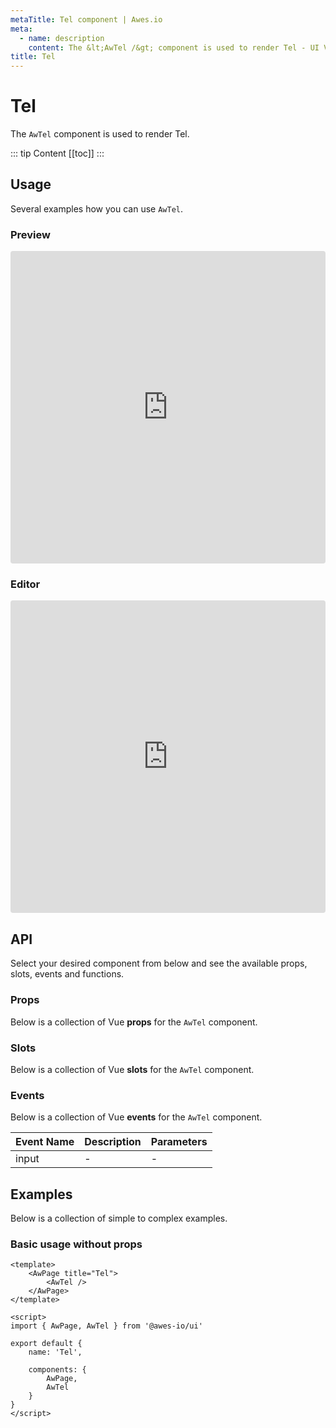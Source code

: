 ```yaml
---
metaTitle: Tel сomponent | Awes.io
meta:
  - name: description
    content: The &lt;AwTel /&gt; component is used to render Tel - UI Vue component for Awes.io.
title: Tel
---
```

# Tel

The `AwTel` component is used to render Tel.

::: tip Content
[[toc]]
:::

## Usage
Several examples how you can use `AwTel`.

### Preview
<iframe
     src='https://codesandbox.io/embed/github/awes-io/client/tree/master/examples/basic-ui?autoresize=1&fontsize=14&hidenavigation=1&initialpath=%2Faw-input&module=%2Fpages%2Faw-input.vue&theme=dark&view=preview'
     style='width:100%; height:500px; border:0; border-radius: 4px; overflow:hidden;'
     title='basic-ui'
     allow='geolocation; microphone; camera; midi; vr; accelerometer; gyroscope; payment; ambient-light-sensor; encrypted-media; usb'
     sandbox='allow-modals allow-forms allow-popups allow-scripts allow-same-origin'
   ></iframe>

### Editor
<iframe
     src='https://codesandbox.io/embed/github/awes-io/client/tree/master/examples/basic-ui?autoresize=1&fontsize=14&hidenavigation=1&initialpath=%2Faw-input&module=%2Fpages%2Faw-input.vue&theme=dark&view=editor'
     style='width:100%; height:500px; border:0; border-radius: 4px; overflow:hidden;'
     title='basic-ui'
     allow='geolocation; microphone; camera; midi; vr; accelerometer; gyroscope; payment; ambient-light-sensor; encrypted-media; usb'
     sandbox='allow-modals allow-forms allow-popups allow-scripts allow-same-origin'
   ></iframe>

## API
Select your desired component from below and see the available props, slots, events and functions.

### Props
Below is a collection of Vue **props** for the `AwTel` component.
<!-- @vuese:AwTel:props:start -->

<!-- @vuese:AwTel:props:end -->

### Slots
Below is a collection of Vue **slots** for the `AwTel` component.
<!-- @vuese:AwTel:slots:start -->

<!-- @vuese:AwTel:slots:end -->

### Events
Below is a collection of Vue **events** for the `AwTel` component.
<!-- @vuese:AwTel:events:start -->
|Event Name|Description|Parameters|
|---|---|---|
|input|-|-|

<!-- @vuese:AwTel:events:end -->

## Examples
Below is a collection of simple to complex examples.

### Basic usage without props
```vue
<template>
    <AwPage title="Tel">
        <AwTel />
    </AwPage>
</template>

<script>
import { AwPage, AwTel } from '@awes-io/ui'

export default {
    name: 'Tel',

    components: {
        AwPage,
        AwTel
    }
}
</script>

```

